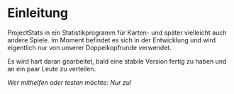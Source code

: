 Einleitung
========

ProjectStats in ein Statistikprogramm für Karten- und später vielleicht auch andere Spiele. Im Moment befindet es sich in der Entwicklung und wird eigentlich nur von unserer Doppelkopfrunde verwendet.

Es wird hart daran gearbeitet, bald eine stabile Version fertig zu haben und an ein paar Leute zu verteilen.

*Wer mithelfen oder testen möchte: Nur zu!*
